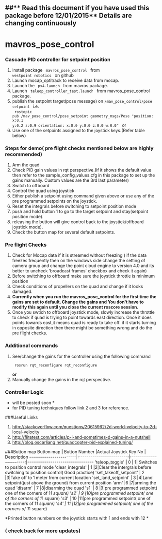 ##** Read this document if you have used this package before 12/01/2015** **Details are changing continuously**
-----------------------------------------------------------------------------------------------------------
# mavros_pose_control
### Cascade PID controller for setpoint position
  1. Install package <code> mavros_pose_control </code> from <code> westpoint robotics </code> on github
  2. Launch mocap_optitrack to receive data from mocap.
  2. Launch the <code> px4.launch </code> from mavros package.
  3. Launch <code> teleop_controller_test.launch </code> from mavros_pose_control package.
  4. publish the setpoint target(pose message) on <code>/mav_pose_control/pose setpoint </code> i.e.<br>
     <code> rostopic pub /mav_pose_control/pose_setpoint geometry_msgs/Pose "position: x:0.1 y:0.2 z:0.9 orientation: x:0.0 y:0.0 z:0.0 w:0.0" </code>
    or
  4. Use one of the setpoints assigned to the joystick keys.(Refer table below)


### Steps for demo( pre flight checks mentioned below are highly recommended) 
  1. Arm the quad
  2. Check PID gain values in rqt perspective.(If it shows the default value then refer to the sample_config_values.cfg in this package to set up the gains manually. Custom values are the 3rd last parameter)
  3. Switch to offboard
  4. Control the quad using joystick 
  5. Either publish a setpoint using command given above or use any of the pre programmed setpoints on the joystick.
  6. Reset the integrals before switching to setpoint position mode
  7. push and hold button 1 to go to the target setpoint and stay(setpoint position mode).
  8. releasing the button will give control back to the joystick(offboard joystick mode).
  9. Check the button map for several default setpoints.

### Pre flight Checks
  1. Check for Mocap data if it is streamed without freezing
   ( if the data freezes frequently then on the windows side change the setting of camera group and change the point cloud engine to version 4.0 and its better to uncheck 'broadcast frames' checkbox and check it again)
  2. Before switching to offboard make sure the joystick throttle is minimum position
  3. Check conditions of propellers on the quad and change if it looks damaged.
  4. <b>Currently when you run the mavros_pose_control for the first time the gains are set to default. Change the gains and You don't have to modify this again until you close the current roscore session.</b>
  5. Once you swtich to offboard joystick mode, slowly increase the throttle to check if quad is trying to point towards east direction. Once it does points towards east,it means quad is ready to take off. if it starts turning in opposite direction then there might be something wrong and do the pre flight checks.

### Additional commands
  1. See/change the gains for the controller using the following command
    <p><code> rosrun rqt_reconfigure rqt_reconfigure </code></p><b>or</b>
  2. Manually change the gains in the rqt perspective.
  

### Controller Logic
  * will be posted soon *
  * for PID tuning techniques follow link 2 and 3 for reference.


###Useful Links 
 1. http://stackoverflow.com/questions/20615962/2d-world-velocity-to-2d-local-velocity
 2. http://flitetest.com/articles/p-i-and-sometimes-d-gains-in-a-nutshell
 3. http://blog.oscarliang.net/quadcopter-pid-explained-tuning/

###Button map
  Button map              |       Button Number       |Actual Joystick Key No   |         Description
  ------------------------|:-------------------------:|:-----------------------:|----------------------------------
  'teleop_toggle'         |       0                   | 1| Switches to position control mode
  'clear_integrals'       |        1                  |2|Clear the intergrals before switching to position control( Good practice)
  'set_takeoff_setpoint'  |       2                   |3|Take off to 1 meter from current location
  'set_land_setpoint'     |       3                   |4|Land setpoint(just above the ground) from current position
  'arm'                   |6                          |7|arming the quad
  'disarm'                |   7                       |8|disarming the quad
  's1'                    | 8                         |9|pre programmed setpoint( one of the corners of 1*1 square)
  's2'                    | 9                         |10|pre programmed setpoint( one of the corners of 1*1 square)
  's3'                    | 10                        |11|pre programmed setpoint( one of the corners of 1*1 square)
  's4'                    | 11                        |12|pre programmed setpoint( one of the corners of 1*1 square)

*Printed button numbers on the joystick starts with 1 and ends with 12 *  


### ( check back for more updates)
